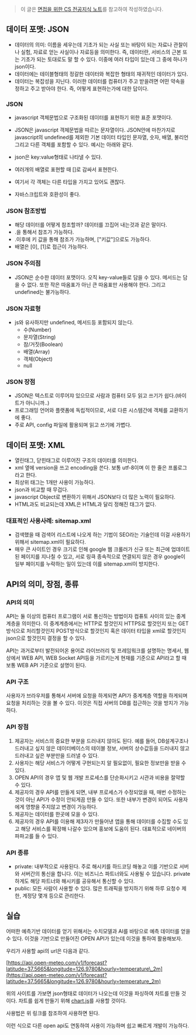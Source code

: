 > 이 글은 [면접을 위한 CS 전공지식 노트](http://www.yes24.com/Product/Goods/108887922)를 참고하여 작성하였습니다.

## 데이터 포맷: JSON

-   데이터의 의미: 이름을 세우는데 기초가 되는 사실 또는 바탕이 되는 자료나 관찰이나 실험, 자료로 얻는 사실이나 자료등을 의미한다. 즉, 데이터란, 서비스의 근본 또는 기초가 되는 토대로도 말 할 수 있다. 이중에 여러 타입이 있는데 그 중에 하나가 json이다.
-   데이터에는 테이블형태의 정갈한 데이터와 복잡한 형태의 재귀적인 데이터가 있다.
-   데이터는 복잡성을 지닌다. 이러한 데이터를 컴퓨터가 주고 받을려면 어떤 약속을 정하고 주고 받아야 한다. 즉, 어떻게 표현하는가에 대한 답이다.

### JSON

-   javascript 객체문법으로 구조화된 데이터를 표현하기 위한 표준 포맷이다.
-   JSON은 javascript 객체문법을 따르는 문자열이다. JSON안에 마찬가지로 javascript의 undefined를 제외한 기본 데이터 타입인 문자열, 숫자, 배열, 불리언 그리고 다른 객체를 포함할 수 있다. 예시는 아래와 같다.

-   json은 key:value형태로 나타낼 수 있다.
-   여러개의 배열로 표현할 때 \[\]로 감싸서 표현한다.
-   여기서 각 객체는 다른 타입을 가지고 있어도 괜찮다.
-   자바스크립트와 호환성이 좋다.

### JSON 참조방법

-   해당 데이터를 어떻게 참조할까? 데이터를 끄집어 내는것과 같은 말이다.
- .을 통해서 참조가 가능하다.
- .이후에 키 값을 통해 참조가 가능하며, ["키값"]으로도 가능하다.
- 배열은 [0], [1]로 접근이 가능하다.

### JSON 주의점
- JSON은 순수한 데이터 포맷이다. 오직 key-value들로 담을 수 있다. 메서드는 담을 수 없다. 또한 작은 따옴표가 아닌 큰 따옴표만 사용해야 한다. 그리고 undefined는 불가능하다.

### JSON 자료형
- js와 유사하지만 undefined, 메서드등 포함되지 않는다.
	* 수(Number)
    * 문자열(String)
    * 참/거짓(Boolean)
    * 배열(Array)
    * 객체(Object)
    * null

### JSON 장점
- JSON은 텍스트로 이루어쟈 있으므로 사람과 컴퓨터 모두 읽고 쓰기가 쉽다.(바이트가 아니니까..)
- 프로그래밍 언어와 플랫폼에 독립적이므로, 서로 다른 시스템간에 객체를 교환하기에 좋다.
- 주로 API, config 파일에 활용되며 읽고 쓰기에 가볍다.

## 데이터 포맷: XML
- 열린태그, 닫힌태그로 이루어진 구조의 데이터를 의미한다.
- xml 옆에 version을 쓰고 encoding을 쓴다. 보통 utf-8이며 이 한 줄은 프롤로그라고 한다.
- 최상위 태그는 1개만 사용이 가능하다.
- json과 비교할 때 무겁다.
- javascript Object로 변환하기 위해서 JSON보다 더 많은 노력이 필요하다.
- HTML과도 비교되는데 XML은 HTML과 달리 정해진 태그가 없다.

### 대표적인 사용사례: sitemap.xml
- 검색했을 때 검색어 리스트에 나오게 하는 기법이 SEO라는 기술인데 이걸 사용하기 위해서 sitemap.xml이 필요하다.
- 매우 큰 사이트인 경우 크기로 인해 google 웹 크롤러가 신규 또는 최근에 업데이트된 페이지를 지나칠 수 있고, 서로 링큭 종속적으로 연결되지 않은 경우 google이 일부 페이지를 누락하는 일이 있는데 이를 sitemap.xml이 방지한다.

## API의 의미, 장점, 종류

### API의 의미
API는 둘 이상의 컴퓨터 프로그램이 서로 통신하는 방법이자 컴퓨토 사이의 있는 중계 계층을 의미한다. 이 중계계층에서는 HTTP로 할것인지 HTTPS로 할것인지 또는 GET방식으로 처리할것인지 POST방식으로 할것인지 혹은 데이터 타입을 xml로 할것인지 json으로 할것인지 결정을 할 수 있다.

API는 과거로부터 발전되어온 용어로 라이브러리 및 프레임워크를 설명하는 명세서, 웹상에서 WEB API, WEB Socket API등을 가르키는게 현재를 기준으로 API라고 할 때 보통 WEB API 기준으로 설명이 된다.

### API 구조
사용자가 브라우저를 통해서 서버에 요청을 하게되면 API가 중계계층 역할을 하게되며 요청을 처리하는 것을 볼 수 있다. 이것은 직접 서버의 DB를 접근하는 것을 방지가 가능하다.

### API 장점
1. 제공자는 서비스의 중요한 부분을 드러내지 않아도 된다. 예를 들어, DB설계구조나 드러내고 싶지 않은 데이터베이스의 테이블 정보, 서버의 상수값등을 드러내지 않고 드러내고 싶은 부분만을 드러낼 수 있다.
2. 사용자는 해당 서비스가 어떻게 구현되는지 알 필요없이, 필요한 정보만을 받을 수 있다.
3. OPEN API의 경우 앱 및 웹 개발 프로세스를 단순화시키고 시관과 비용을 절약할 수 있다.
4. 제공자의 경우 API를 만들게 되면, 내부 프로세스가 수정되었을 때, 매번 수정하는 것이 아닌 API가 수정이 안되게끔 만들 수 있다. 또한 내부가 변경이 되어도 사용자에게 영향을 주지않고 변경이 가능하다.
5. 제공자는 데이터를 한곳에 모을 수 있다.
6. 제공자의 경우 API를 이용해 제3자가 만들어낸 앱을 통해 데이터를 수집할 수도 있고 해당 서비스를 확장해 나갈수 있으며 홍보에 도움이 된다. 대표적으로 네이버의 파파고를 들 수 있다.

### API 종류
- private: 내부적으로 사용된다. 주로 해시키를 하드코딩 해놓고 이를 기반으로 서버와 서버간의 통신을 합니다. 이는 비즈니스 파트너와도 사용될 수 있습니다. private하게도 해당 파트너와 해시키를 공유해서 통신할 수 있다.
- public: 모든 사람이 사용할 수 있다. 많은 트래픽을 방지하기 위해 하루 요청수 제한, 계정당 몇개 등으로 관리한다.

## 실습

어떠한 예측기반 데이터를 얻기 위해서는 수치모델과 AI를 바탕으로 예측 데이터를 얻을 수 있다. 이것을 기반으로 만들어진 OPEN API가 있는데 이것을 통하여 활용해보자.

우리가 사용할 api의 url은 다음과 같다.

[https://api.open-meteo.com/v1/forecast?latitude=37.5665&longitude=126.9780&hourly=temperature\_2m](https://api.open-meteo.com/v1/forecast?latitude=37.5665&longitude=126.9780&hourly=temperature_2m)

위의 사이트를 가보면 json형태로 데이터가 나오는데 이것을 파싱하여 차트를 만들 것이다. 차트를 쉽게 만들기 위해 [chart.js](https://www.chartjs.org/docs/latest/getting-started/)를 사용할 것이다.

사용법은 위 링크를 참조하여 사용하면 된다.

이런 식으로 다른 open api도 연동하여 사용이 가능하며 쉽고 빠르게 개발이 가능하다.